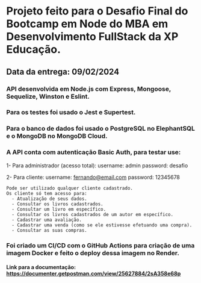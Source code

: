 # Projeto feito para o Desafio Final do Bootcamp em Node do MBA em Desenvolvimento FullStack da XP Educação.

## Data da entrega: 09/02/2024


### API desenvolvida em Node.js com Express, Mongoose, Sequelize, Winston e Eslint.

### Para os testes foi usado o Jest e Supertest.

### Para o banco de dados foi usado o PostgreSQL no ElephantSQL e o MongoDB no MongoDB Cloud.

### A API conta com autenticação Basic Auth, para testar use:

  1- Para administrador (acesso total):
    username: admin
    password: desafio

  2- Para cliente:
    username: fernando@email.com
    password: 12345678

    Pode ser utilizado qualquer cliente cadastrado.
    Os cliente só tem acesso para:
      - Atualização de seus dados.
      - Consultar os livros cadastrados.
      - Consultar um livro em específico.
      - Consultar os livros cadastrados de um autor em específico.
      - Cadastrar uma avaliação.
      - Cadastrar uma venda (como se ele estivesse efetuando uma compra).
      - Consultar as suas compras.

### Foi criado um CI/CD com o GitHub Actions para criação de uma imagem Docker e feito o deploy dessa imagem no Render.


#### Link para a documentação: https://documenter.getpostman.com/view/25627884/2sA358e68p